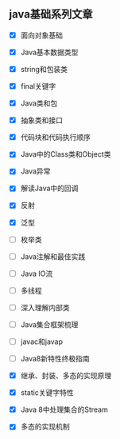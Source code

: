 ## java基础系列文章

- [x] 面向对象基础
- [x] Java基本数据类型
- [x] string和包装类
- [x] final关键字
- [x] Java类和包
- [x] 抽象类和接口
- [x] 代码块和代码执行顺序
- [x] Java中的Class类和Object类
- [x] Java异常
- [x] 解读Java中的回调
- [x] 反射
- [x] 泛型
- [ ] 枚举类
- [ ] Java注解和最佳实践
- [ ] Java IO流
- [ ] 多线程
- [ ] 深入理解内部类
- [ ] Java集合框架梳理
- [ ] javac和javap
- [ ] Java8新特性终极指南
- [x] 继承、封装、多态的实现原理
- [x] static关键字特性
- [x] Java 8中处理集合的Stream
- [x] 多态的实现机制

